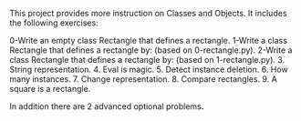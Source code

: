 This project provides more instruction on Classes and Objects.  It includes the following exercises:

0-Write an empty class Rectangle that defines a rectangle.
1-Write a class Rectangle that defines a rectangle by: (based on 0-rectangle.py).
2-Write a class Rectangle that defines a rectangle by: (based on 1-rectangle.py).
3. String representation.
4. Eval is magic.
5. Detect instance deletion.
6. How many instances.
7. Change representation.
8. Compare rectangles.
9. A square is a rectangle.

In addition there are 2 advanced optional problems.